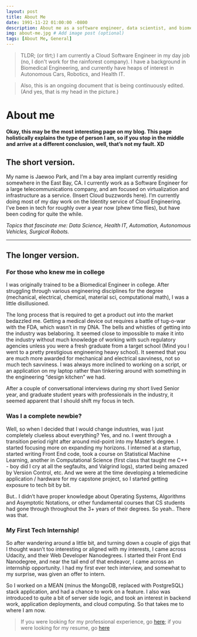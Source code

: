 ```yaml
---
layout: post
title: About Me
date: 1991-11-22 01:00:00 -0800
description: About me as a software engineer, data scientist, and biomedical engineer professionally. Also about my lifestyle, and various topics about my enthusiasm for the video game industry, animation industry, travelling, and seredipitous discovery. # Add post description (optional)
img: about-me.jpg # Add image post (optional)
tags: [About Me, General]
---
```

>TLDR; (or tlrt;) I am currently a Cloud Software Engineer in my day job (no, I don't work for the rainforest company). I have a background in Biomedical Engineering, and currently have heaps of interest in Autonomous Cars, Robotics, and Health IT.

>Also, this is an ongoing document that is being continuously edited. (And yes, that is my head in the picture.)

# About me

**Okay, this may be the most interesting page on my blog. This page holistically explains the type of person I am, so if you stop in the middle and arrive at a different conclusion, well, that’s not my fault. XD**

## The short version.

My name is Jaewoo Park, and I’m a bay area implant currently residing somewhere in the East Bay, CA. I currently work as a Software Engineer for a large telecommunications company, and am focused on virtualization and infrastructure as a service. (Insert Cloud buzzwords here). I’m currently doing most of my day work on the Identity service of Cloud Engineering. I’ve been in tech for roughly over a year now (phew time flies), but have been coding for quite the while.

*Topics that fascinate me: Data Science, Health IT, Automation, Autonomous Vehicles, Surgical Robots.*

---

## The longer version.

### For those who knew me in college

I was originally trained to be a Biomedical Engineer in college. After struggling through various engineering disciplines for the degree (mechanical, electrical, chemical, material sci, computational math), I was a little disillusioned.

The long process that is required to get a product out into the market bedazzled me. Getting a medical device out requires a battle of tug-o-war with the FDA, which wasn’t in my DNA.
The bells and whistles of getting into the industry was belaboring. It seemed close to impossible to make it into the industry without much knowledge of working with such regulatory agencies unless you were a fresh graduate from a target school (Mind you I went to a pretty prestigious engineering heavy school).
It seemed that you are much more awarded for mechanical and electrical savviness, not so much tech savviness. I was always more inclined to working on a script, or an application on my laptop rather than tinkering around with something in the engineering “design kitchen” we had.

After a couple of conversational interviews during my short lived Senior year, and graduate student years with professionals in the industry, it seemed apparent that I should shift my focus in tech.

### Was I a complete newbie?

Well, so when I decided that I would change industries, was I just completely clueless about everything? Yes, and no. I went through a transition period right after around mid-point into my Master’s degree. I started focusing more on expanding my horizons. I interned at a startup, started writing Front End code, took a course on Statistical Machine Learning, another in Computational Science (first class that taught me C++ - boy did I cry at all the segfaults, and Valgrind logs), started being amazed by Version Control, etc. And we were at the time developing a telemedicine application / hardware for my capstone project, so I started getting exposure to tech bit by bit.

But.. I didn’t have proper knowledge about Operating Systems, Algorithms and Asymptotic Notations, or other fundamental courses that CS students had gone through throughout the 3+ years of their degrees. So yeah.. There was that.

### My First Tech Internship!

So after wandering around a little bit, and turning down a couple of gigs that I thought wasn’t too interesting or aligned with my interests, I came across Udacity, and their Web Developer Nanodegrees. I started their Front End Nanodegree, and near the tail end of that endeavor, I came across an internship opportunity. I had my first ever tech interview, and somewhat to my surprise, was given an offer to intern.

So I worked on a MEAN (minus the MongoDB, replaced with PostgreSQL) stack application, and had a chance to work on a feature. I also was introduced to quite a bit of server side logic, and took an interest in backend work, application deployments, and cloud computing. So that takes me to where I am now.


>If you were looking for my professional experience, go [here](https://www.linkedin.com/in/jaewoopark91); if you were looking for my resume, go [here](#)
